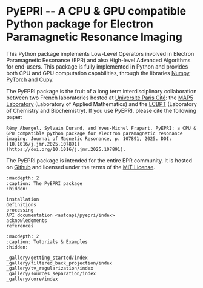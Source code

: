 # PyEPRI -- A CPU & GPU compatible Python package for Electron Paramagnetic Resonance Imaging

This Python package implements Low-Level Operators involved in
Electron Paramagnetic Resonance (EPR) and also High-level Advanced
Algorithms for end-users. This package is fully implemented in Python
and provides both CPU and GPU computation capabilities, through the
libraries [Numpy](https://numpy.org/), [PyTorch](https://pytorch.org/)
and [Cupy](https://cupy.dev/). 

The PyEPRI package is the fruit of a long term interdisciplinary
collaboration between two French laboratories hosted at [Université
Paris Cité](https://u-paris.fr/): the [MAP5
Laboratory](https://map5.mi.parisdescartes.fr/) (Laboratory of Applied
Mathematics) and the
[LCBPT](https://lcbpt.biomedicale.parisdescartes.fr/) (Laboratory of
Chemistry and Biochemistry). If you use PyEPRI, please cite the
following paper:

```{container} PyEPRIcitation
Rémy Abergel, Sylvain Durand, and Yves-Michel Frapart. PyEPRI: a CPU & GPU compatible python package for electron paramagnetic resonance imaging. Journal of Magnetic Resonance, p. 107891, 2025. DOI: [10.1016/j.jmr.2025.107891](https://doi.org/10.1016/j.jmr.2025.107891).
```

The PyEPRI package is intended for the entire EPR community. It is
hosted on [Github](https://github.com/remy-abergel/pyepri) and
licensed under the terms of the [MIT
License](https://github.com/remy-abergel/pyepri/blob/main/LICENSE).

```{toctree}
:maxdepth: 2
:caption: The PyEPRI package
:hidden:

installation
definitions
processing
API documentation <autoapi/pyepri/index>
acknowledgments
references
```

```{toctree}
:maxdepth: 2
:caption: Tutorials & Examples
:hidden:
	
_gallery/getting_started/index
_gallery/filtered_back_projection/index
_gallery/tv_regularization/index
_gallery/sources_separation/index
_gallery/core/index
```
